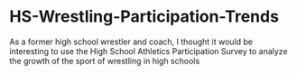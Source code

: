 # HS-Wrestling-Participation-Trends

As a former high school wrestler and coach, I thought it would be interesting to use the High School Athletics Participation Survey to analyze the growth of the sport of wrestling in high schools
